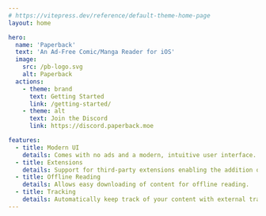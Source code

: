 ```yaml
---
# https://vitepress.dev/reference/default-theme-home-page
layout: home

hero:
  name: 'Paperback'
  text: 'An Ad-Free Comic/Manga Reader for iOS'
  image:
    src: /pb-logo.svg
    alt: Paperback
  actions:
    - theme: brand
      text: Getting Started
      link: /getting-started/
    - theme: alt
      text: Join the Discord
      link: https://discord.paperback.moe

features:
  - title: Modern UI
    details: Comes with no ads and a modern, intuitive user interface.
  - title: Extensions
    details: Support for third-party extensions enabling the addition of more content.
  - title: Offline Reading
    details: Allows easy downloading of content for offline reading.
  - title: Tracking
    details: Automatically keep track of your content with external trackers.
---
```

